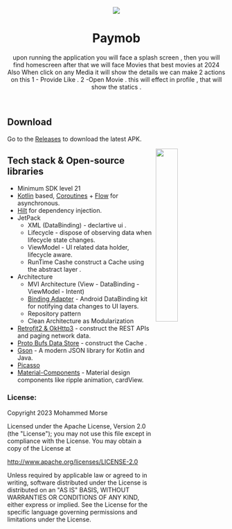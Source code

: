 <p align="center">
<img src=".images/paymob.png"/>
</p>

<h1 align="center">Paymob</h1>


<p align="center">  
   upon running the application you will face a splash screen , then you will find homescreen after that we will face Movies that best movies at 2024 Also When click on any Media it will show the details we can make 2 actions on this 
            1 - Provide Like .
            2 -Open Movie .
   this will effect in profile , that will show the statics .
</p>
</br>

## Download
Go to the [Releases](https://github.com/Devil2020/) to download the latest APK.



<img src=".images/demo.gif" align="right" width="32%"/>










## Tech stack & Open-source libraries
- Minimum SDK level 21
- [Kotlin](https://kotlinlang.org/) based, [Coroutines](https://github.com/Kotlin/kotlinx.coroutines) + [Flow](https://kotlin.github.io/kotlinx.coroutines/kotlinx-coroutines-core/kotlinx.coroutines.flow/) for asynchronous.
- [Hilt](https://dagger.dev/hilt/) for dependency injection.
- JetPack
    - XML (DataBinding) - declartive ui .
    - Lifecycle - dispose of observing data when lifecycle state changes.
    - ViewModel - UI related data holder, lifecycle aware.
    - RunTime Cashe construct a Cache using the abstract layer .
- Architecture
    - MVI Architecture (View - DataBinding - ViewModel - Intent)
    - [Binding Adapter]() - Android DataBinding kit for notifying data changes to UI layers.
    - Repository pattern
    - Clean Architecture as Modularization
- [Retrofit2 & OkHttp3](https://github.com/square/retrofit) - construct the REST APIs and paging network data.
- [Proto Bufs Data Store](https://github.com/square/retrofit) - construct the Cache .
- [Gson](https://github.com/square/moshi/) - A modern JSON library for Kotlin and Java.
- [Picasso](https://square.github.io/picasso/)
- [Material-Components](https://github.com/material-components/material-components-android) - Material design components like ripple animation, cardView.









### []()License:
Copyright 2023 Mohammed Morse

Licensed under the Apache License, Version 2.0 (the "License");
you may not use this file except in compliance with the License.
You may obtain a copy of the License at

   http://www.apache.org/licenses/LICENSE-2.0

Unless required by applicable law or agreed to in writing, software
distributed under the License is distributed on an "AS IS" BASIS,
WITHOUT WARRANTIES OR CONDITIONS OF ANY KIND, either express or implied.
See the License for the specific language governing permissions and
limitations under the License.


